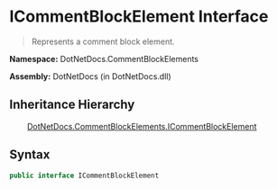 # ICommentBlockElement Interface
> Represents a comment block element.

**Namespace:** DotNetDocs.CommentBlockElements

**Assembly:** DotNetDocs (in DotNetDocs.dll)
## Inheritance Hierarchy
&nbsp;&nbsp;&nbsp;&nbsp;&nbsp;&nbsp;&nbsp;&nbsp;[DotNetDocs.CommentBlockElements.ICommentBlockElement](/docs/DotNetDocs/CommentBlockElements/ICommentBlockElement.md)

## Syntax
```csharp
public interface ICommentBlockElement
```
